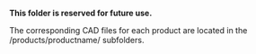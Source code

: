 **This folder is reserved for future use.**

The corresponding CAD files for each product are located in the /products/productname/ subfolders.
